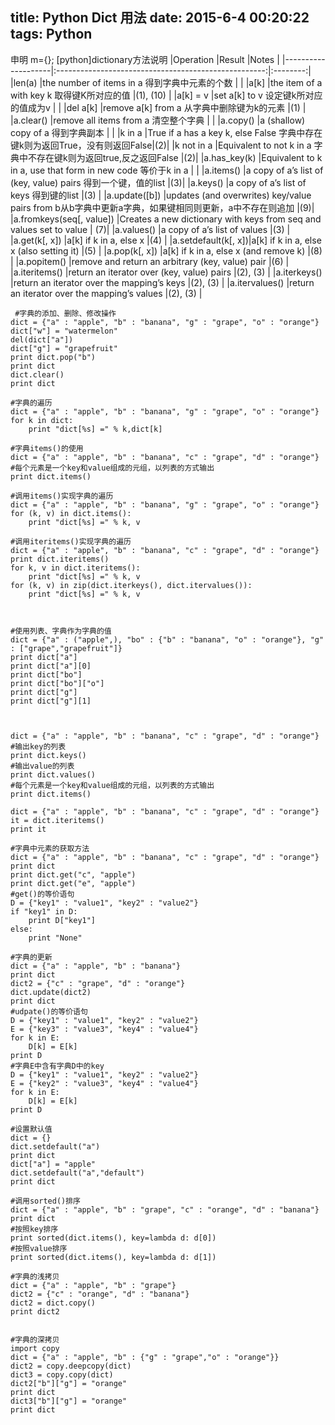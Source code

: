 title: Python Dict 用法
date: 2015-6-4 00:20:22
tags: Python
---
申明 m={};
[python]dictionary方法说明
|Operation           |Result                                                |Notes     |
|--------------------|:----------------------------------------------------:|:--------:|
|len(a)              |the number of items in a 得到字典中元素的个数         |          |
|a[k]                |the item of a with key k 取得键K所对应的值            |(1), (10) |
|a[k] = v            |set a[k] to v 设定键k所对应的值成为v                  |          |
|del a[k]            |remove a[k] from a 从字典中删除键为k的元素            |(1)       |
|a.clear()           |remove all items from a 清空整个字典                  |          |
|a.copy()            |a (shallow) copy of a 得到字典副本                    |          |
|k in a              |True if a has a key k, else False 字典中存在键k则为返回True，没有则返回False|(2)|
|k not in a          |Equivalent to not k in a 字典中不存在键k则为返回true,反之返回False |(2)|
|a.has_key(k)        |Equivalent to k in a, use that form in new code 等价于k in a |    |
|a.items()           |a copy of a’s list of (key, value) pairs 得到一个键，值的list |(3)|
|a.keys()            |a copy of a’s list of keys 得到键的list               |(3)        |
|a.update([b])       |updates (and overwrites) key/value pairs from b从b字典中更新a字典，如果键相同则更新，a中不存在则追加 |(9)|
|a.fromkeys(seq[, value]) |Creates a new dictionary with keys from seq and values set to value | (7)|
|a.values()          |a copy of a’s list of values                          |(3)        |
|a.get(k[, x])       |a[k] if k in a, else x                                |(4)        |
|a.setdefault(k[, x])|a[k] if k in a, else x (also setting it)              |(5)        |
|a.pop(k[, x])       |a[k] if k in a, else x (and remove k)                 |(8)        |
|a.popitem()         |remove and return an arbitrary (key, value) pair      |(6)        |
|a.iteritems()       |return an iterator over (key, value) pairs            |(2), (3)   |
|a.iterkeys()        |return an iterator over the mapping’s keys            |(2), (3)   |
|a.itervalues()      |return an iterator over the mapping’s values          |(2), (3)   |


```
 #字典的添加、删除、修改操作
dict = {"a" : "apple", "b" : "banana", "g" : "grape", "o" : "orange"}
dict["w"] = "watermelon"
del(dict["a"])
dict["g"] = "grapefruit"
print dict.pop("b")
print dict
dict.clear()
print dict

#字典的遍历
dict = {"a" : "apple", "b" : "banana", "g" : "grape", "o" : "orange"}
for k in dict:
    print "dict[%s] =" % k,dict[k]

#字典items()的使用
dict = {"a" : "apple", "b" : "banana", "c" : "grape", "d" : "orange"}
#每个元素是一个key和value组成的元组，以列表的方式输出
print dict.items()

#调用items()实现字典的遍历
dict = {"a" : "apple", "b" : "banana", "g" : "grape", "o" : "orange"}
for (k, v) in dict.items():
    print "dict[%s] =" % k, v

#调用iteritems()实现字典的遍历
dict = {"a" : "apple", "b" : "banana", "c" : "grape", "d" : "orange"}
print dict.iteritems()
for k, v in dict.iteritems():
    print "dict[%s] =" % k, v
for (k, v) in zip(dict.iterkeys(), dict.itervalues()):
    print "dict[%s] =" % k, v
   


#使用列表、字典作为字典的值
dict = {"a" : ("apple",), "bo" : {"b" : "banana", "o" : "orange"}, "g" : ["grape","grapefruit"]}
print dict["a"]
print dict["a"][0]
print dict["bo"]
print dict["bo"]["o"]
print dict["g"]
print dict["g"][1]

 

dict = {"a" : "apple", "b" : "banana", "c" : "grape", "d" : "orange"}
#输出key的列表
print dict.keys()
#输出value的列表
print dict.values()
#每个元素是一个key和value组成的元组，以列表的方式输出
print dict.items()

dict = {"a" : "apple", "b" : "banana", "c" : "grape", "d" : "orange"}
it = dict.iteritems()
print it

#字典中元素的获取方法
dict = {"a" : "apple", "b" : "banana", "c" : "grape", "d" : "orange"}
print dict
print dict.get("c", "apple")         
print dict.get("e", "apple")
#get()的等价语句
D = {"key1" : "value1", "key2" : "value2"}
if "key1" in D:
    print D["key1"]
else:
    print "None"

#字典的更新
dict = {"a" : "apple", "b" : "banana"}
print dict
dict2 = {"c" : "grape", "d" : "orange"}
dict.update(dict2)
print dict
#udpate()的等价语句
D = {"key1" : "value1", "key2" : "value2"}
E = {"key3" : "value3", "key4" : "value4"}
for k in E:
    D[k] = E[k]
print D
#字典E中含有字典D中的key
D = {"key1" : "value1", "key2" : "value2"}
E = {"key2" : "value3", "key4" : "value4"}
for k in E:
    D[k] = E[k]
print D

#设置默认值
dict = {}
dict.setdefault("a")
print dict
dict["a"] = "apple"
dict.setdefault("a","default")
print dict

#调用sorted()排序
dict = {"a" : "apple", "b" : "grape", "c" : "orange", "d" : "banana"}
print dict  
#按照key排序 
print sorted(dict.items(), key=lambda d: d[0])
#按照value排序 
print sorted(dict.items(), key=lambda d: d[1])

#字典的浅拷贝
dict = {"a" : "apple", "b" : "grape"}
dict2 = {"c" : "orange", "d" : "banana"}
dict2 = dict.copy()
print dict2


#字典的深拷贝
import copy
dict = {"a" : "apple", "b" : {"g" : "grape","o" : "orange"}}
dict2 = copy.deepcopy(dict)
dict3 = copy.copy(dict)
dict2["b"]["g"] = "orange"
print dict
dict3["b"]["g"] = "orange"
print dict
```